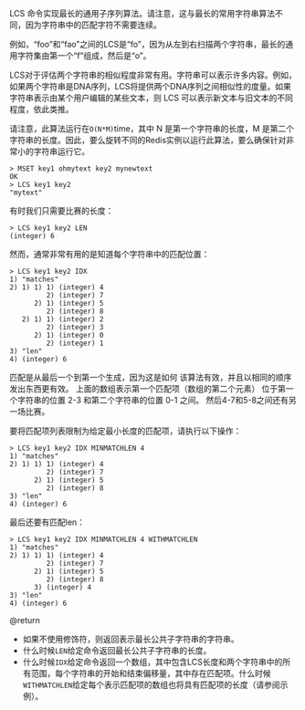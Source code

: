 LCS 命令实现最长的通用子序列算法。请注意，这与最长的常用字符串算法不同，因为字符串中的匹配字符不需要连续。

例如，“foo”和“fao”之间的LCS是“fo”，因为从左到右扫描两个字符串，最长的通用字符集由第一个“f”组成，然后是“o”。

LCS对于评估两个字符串的相似程度非常有用。字符串可以表示许多内容。例如，如果两个字符串是DNA序列，LCS将提供两个DNA序列之间相似性的度量。如果字符串表示由某个用户编辑的某些文本，则 LCS 可以表示新文本与旧文本的不同程度，依此类推。

请注意，此算法运行在`O(N*M)`time，其中 N 是第一个字符串的长度，M 是第二个字符串的长度。因此，要么旋转不同的Redis实例以运行此算法，要么确保针对非常小的字符串运行它。

    > MSET key1 ohmytext key2 mynewtext
    OK
    > LCS key1 key2
    "mytext"

有时我们只需要比赛的长度：

    > LCS key1 key2 LEN
    (integer) 6

然而，通常非常有用的是知道每个字符串中的匹配位置：

    > LCS key1 key2 IDX
    1) "matches"
    2) 1) 1) 1) (integer) 4
             2) (integer) 7
          2) 1) (integer) 5
             2) (integer) 8
       2) 1) 1) (integer) 2
             2) (integer) 3
          2) 1) (integer) 0
             2) (integer) 1
    3) "len"
    4) (integer) 6

匹配是从最后一个到第一个生成，因为这是如何
该算法有效，并且以相同的顺序发出东西更有效。
上面的数组表示第一个匹配项（数组的第二个元素）
位于第一个字符串的位置 2-3 和第二个字符串的位置 0-1 之间。
然后4-7和5-8之间还有另一场比赛。

要将匹配项列表限制为给定最小长度的匹配项，请执行以下操作：

    > LCS key1 key2 IDX MINMATCHLEN 4
    1) "matches"
    2) 1) 1) 1) (integer) 4
             2) (integer) 7
          2) 1) (integer) 5
             2) (integer) 8
    3) "len"
    4) (integer) 6

最后还要有匹配len：

    > LCS key1 key2 IDX MINMATCHLEN 4 WITHMATCHLEN
    1) "matches"
    2) 1) 1) 1) (integer) 4
             2) (integer) 7
          2) 1) (integer) 5
             2) (integer) 8
          3) (integer) 4
    3) "len"
    4) (integer) 6

@return

*   如果不使用修饰符，则返回表示最长公共子字符串的字符串。
*   什么时候`LEN`给定命令返回最长公共子字符串的长度。
*   什么时候`IDX`给定命令返回一个数组，其中包含LCS长度和两个字符串中的所有范围，每个字符串的开始和结束偏移量，其中存在匹配项。什么时候`WITHMATCHLEN`给定每个表示匹配项的数组也将具有匹配项的长度（请参阅示例）。
